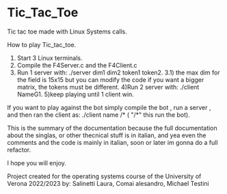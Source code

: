 # Tic_Tac_Toe
Tic tac toe made with Linux Systems calls.

How to play Tic_tac_toe.
1) Start 3 Linux terminals.
2) Compile the F4Server.c and the F4Client.c
3) Run 1 server with: ./server dim1 dim2 token1 token2.
   3.1) the max dim for the field is 15x15 but you can modify the code if you want a bigger matrix, the tokens must be different.
4)Run 2 server with:  ./client NameG1.
5)keep playing until 1 client win.

If you want to play against the bot simply compile the bot , run a server , and then ran the client as: ./client name /*    ( "/*" this run the bot).


This is the summary of the documentation because the full documentation about the singlas, or other thecnical stuff is in italian, and yea even the comments and the code is mainly in italian, soon or later im gonna do a full refactor.

I hope you will enjoy.

Project created for the operating systems course of the University of Verona 2022/2023 by: Salinetti Laura, Comai alesandro, Michael Testini 
